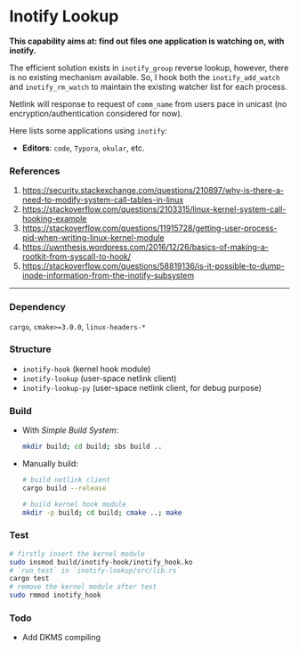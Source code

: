 # Inotify Lookup

**This capability aims at: find out files one application is watching on, with inotify.**

The efficient solution exists in `inotify_group` reverse lookup, however, there is no existing mechanism available. So, I hook both the `inotify_add_watch` and `inotify_rm_watch` to maintain the existing watcher list for each process.

Netlink will response to request of `comm_name` from users pace in unicast (no encryption/authentication considered for now).

Here lists some applications using `inotify`:

- **Editors**: `code`, `Typora`, `okular`, etc.

### References

1. https://security.stackexchange.com/questions/210897/why-is-there-a-need-to-modify-system-call-tables-in-linux
2. https://stackoverflow.com/questions/2103315/linux-kernel-system-call-hooking-example
3. https://stackoverflow.com/questions/11915728/getting-user-process-pid-when-writing-linux-kernel-module
4. https://uwnthesis.wordpress.com/2016/12/26/basics-of-making-a-rootkit-from-syscall-to-hook/
5. https://stackoverflow.com/questions/58819136/is-it-possible-to-dump-inode-information-from-the-inotify-subsystem

-----

### Dependency

`cargo`, `cmake>=3.0.0`, `linux-headers-*`

### Structure

- `inotify-hook` (kernel hook module)
- `inotify-lookup` (user-space netlink client)
- `inotify-lookup-py` (user-space netlink client, for debug purpose)

### Build

- With *Simple Build System*:

  ```bash
  mkdir build; cd build; sbs build ..
  ```

- Manually build:

  ```bash
  # build netlink client
  cargo build --release
  
  # build kernel hook module
  mkdir -p build; cd build; cmake ..; make
  ```

### Test

```bash
# firstly insert the kernel module
sudo insmod build/inotify-hook/inotify_hook.ko
# `run_test` in `inotify-lookup/src/lib.rs`
cargo test
# remove the kernel module after test
sudo rmmod inotify_hook
```



### Todo

- Add DKMS compiling
